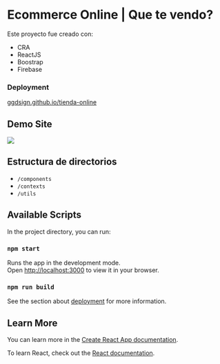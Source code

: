 # Ecommerce Online | Que te vendo?

Este proyecto fue creado con:

 - CRA
 - ReactJS
 - Boostrap
 - Firebase

### Deployment

[ggdsign.github.io/tienda-online](https://ggdsign.github.io/tienda-online/)


## Demo Site

![](https://firebasestorage.googleapis.com/v0/b/coderhouse-quetevendo.appspot.com/o/proyectogastonfulgione.gif?alt=media&token=9200521f-e79f-42cc-a6a8-9efc646d3ff9)

## Estructura de directorios

 - `/components`
 - `/contexts`
 - `/utils`

## Available Scripts

In the project directory, you can run:

### `npm start`

Runs the app in the development mode.\
Open [http://localhost:3000](http://localhost:3000) to view it in your browser.

### `npm run build`


See the section about [deployment](https://facebook.github.io/create-react-app/docs/deployment) for more information.


## Learn More

You can learn more in the [Create React App documentation](https://facebook.github.io/create-react-app/docs/getting-started).

To learn React, check out the [React documentation](https://reactjs.org/).



